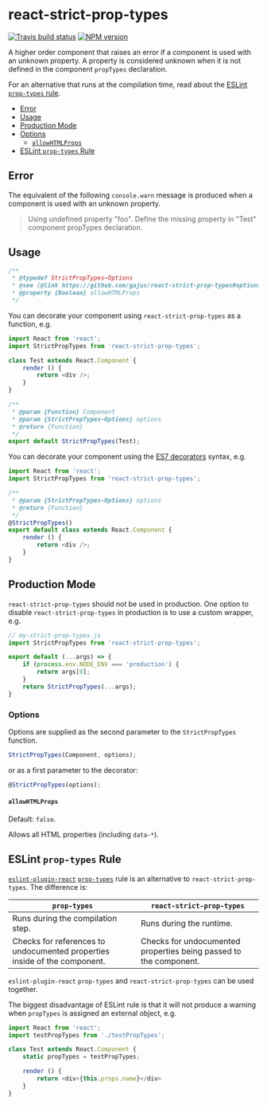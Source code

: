 # react-strict-prop-types

[![Travis build status](http://img.shields.io/travis/gajus/react-strict-prop-types/master.svg?style=flat)](https://travis-ci.org/gajus/react-strict-prop-types)
[![NPM version](http://img.shields.io/npm/v/react-strict-prop-types.svg?style=flat)](https://www.npmjs.org/package/react-strict-prop-types)

A higher order component that raises an error if a component is used with an unknown property. A property is considered unknown when it is not defined in the component `propTypes` declaration.

For an alternative that runs at the compilation time, read about the [ESLint `prop-types` rule](#eslint-prop-types-rule).

- [Error](#error)
- [Usage](#usage)
- [Production Mode](#production-mode)
- [Options](#options)
    - [`allowHTMLProps`](#allowhtmlprops)
- [ESLint `prop-types` Rule](#eslint-prop-types-rule)

## Error

The equivalent of the following `console.warn` message is produced when a component is used with an unknown property.

> Using undefined property "foo". Define the missing property in "Test" component propTypes declaration.

## Usage

```js
/**
 * @typedef StrictPropTypes~Options
 * @see {@link https://github.com/gajus/react-strict-prop-types#options}
 * @property {Boolean} allowHTMLProps
 */
```

You can decorate your component using `react-strict-prop-types` as a function, e.g.

```js
import React from 'react';
import StrictPropTypes from 'react-strict-prop-types';

class Test extends React.Component {
    render () {
        return <div />;
    }
}

/**
 * @param {Function} Component
 * @param {StrictPropTypes~Options} options
 * @return {Function}
 */
export default StrictPropTypes(Test);
```

You can decorate your component using the [ES7 decorators](https://github.com/wycats/javascript-decorators) syntax, e.g.

```js
import React from 'react';
import StrictPropTypes from 'react-strict-prop-types';

/**
 * @param {StrictPropTypes~Options} options
 * @return {Function}
 */
@StrictPropTypes()
export default class extends React.Component {
    render () {
        return <div />;
    }
}
```

## Production Mode

`react-strict-prop-types` should not be used in production. One option to disable `react-strict-prop-types` in production is to use a custom wrapper, e.g.

```js
// my-strict-prop-types.js
import StrictPropTypes from 'react-strict-prop-types';

export default (...args) => {
    if (process.env.NODE_ENV === 'production') {
        return args[0];
    }
    return StrictPropTypes(...args);
}
```

### Options

Options are supplied as the second parameter to the `StrictPropTypes` function.

```js
StrictPropTypes(Component, options);
```

or as a first parameter to the decorator:

```js
@StrictPropTypes(options);
```

#### `allowHTMLProps`

Default: `false`.

Allows all HTML properties (including `data-*`).

## ESLint `prop-types` Rule

[`eslint-plugin-react`](https://github.com/yannickcr/eslint-plugin-react) [`prop-types`](https://github.com/yannickcr/eslint-plugin-react/blob/master/docs/rules/prop-types.md) rule is an alternative to `react-strict-prop-types`. The difference is:

| `prop-types` | `react-strict-prop-types`|
| --- | --- |
| Runs during the compilation step. |  Runs during the runtime. |
| Checks for references to undocumented properties inside of the component. | Checks for undocumented properties being passed to the component. |

`eslint-plugin-react` `prop-types` and `react-strict-prop-types` can be used together.

The biggest disadvantage of ESLint rule is that it will not produce a warning when `propTypes` is assigned an external object, e.g.

```js
import React from 'react';
import testPropTypes from './testPropTypes';

class Test extends React.Component {
    static propTypes = testPropTypes;

    render () {
        return <div>{this.props.name}</div>
    }
}
```
